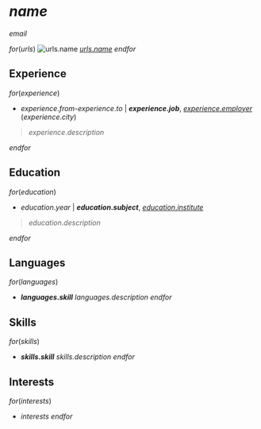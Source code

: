 $name$
======

$email$

$for(urls)$
![$urls.name$](https://$urls.logo$)
[$urls.name$](https://$urls.url$)
$endfor$

Experience
----------
$for(experience)$
* $experience.from$-$experience.to$
| **$experience.job$**, [$experience.employer$](http://$experience.url$) ($experience.city$)
> $experience.description$

$endfor$

Education
---------
$for(education)$
* $education.year$ | **$education.subject$**,
  [$education.institute$](https://$education.url$)
> $education.description$

$endfor$

Languages
------
$for(languages)$
* **$languages.skill$**
_$languages.description$_
$endfor$

Skills
------
$for(skills)$
* **$skills.skill$**
_$skills.description$_
$endfor$

Interests
---------
$for(interests)$
* $interests$
$endfor$


